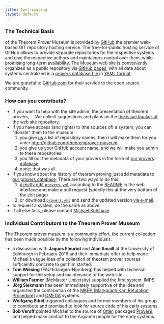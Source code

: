 ```yaml
---
title: Contributing
layout: default
---
```


### The Technical Basis

of the Theorem Prover Museum is provided by [GitHub](http://github.com) the premier web-based GIT repository hosting service. 
The free-for-public hosting service of GitHub allows to provide separate repositories for the respective systems and give the respective authors and maintainers control over them, while promising long-term availability. 
The [Museum web site](http://theoremprover-museum.github.io) is conveniently organized as a public repository via <a href="https://pages.github.com/">GitHub
pages</a>, with all data about systems centralized in a [provers database file ](https://github.com/theoremprover-museum/theoremprover-museum.github.io/blob/master/_data/provers.yml) in [YAML format](https://en.wikipedia.org/wiki/YAML).

We are grateful to [GitHub.com](http://github.com) for their service to the open source community.

### How can you contribute?

* If you want to help with the site admin, the presentation of theorem provers, ... We collect suggestions and plans on the [the issue tracker of the web site repository](https://github.com/theoremprover-museum/theoremprover-museum.github.io/issues). 
* If you have access (and rights) to (the sources of) a system, you can "donate" them to the museum
   1. you give [us](mailto:michael.kohlhase@fau.de) a list of repository names, then I will make them for you unter http://github.com/theoremprover-museum
   1. you give [us](mailto:michael.kohlhase@fau.de) your GitHub account name, and [we](mailto:michael.kohlhase@fau.de) will make you admin to these repositories.
   1. you  fill out the metadata of your provers in the form of [our provers database](https://github.com/theoremprover-museum/theoremprover-museum.github.io/blob/master/_data)
   1. done; that was all.
* If you know about the history of theorem proving just add metadata to
[our provers database](https://github.com/theoremprover-museum/theoremprover-museum.github.io/blob/master/_data);
There are  two ways to do this: 
    1. [directly edit `provers.yml`](https://github.com/theoremprover-museum/theoremprover-museum.github.io/edit/master/_data/provers.yml)
      according to the
      [README](https://github.com/theoremprover-museum/theoremprover-museum.github.io/blob/master/_data)
      in the web interface and make a pull request (specify this at the very bottom of the
      edit page)
  2. or download
    [`provers.yml`](https://github.com/theoremprover-museum/theoremprover-museum.github.io/blob/master/_data/provers.yml)
    and send the updated version [via e-mail](mailto:michael.kohlhase@fau.de).
* to request a system, do the same as above. 
* if all else fails, please contact [Michael Kohlhase](http://kwarc.info/kohlhase).

### Individual Contributors to the Theorem Prover Museum

The Theorem prover museum is a community effort, the current collection has been made possible by the following individuals: 

* a discussion with **Jaques Fleuriot** and **Alan Smaill** at the University of Edinburgh in February 2016 and their immediate offer to help made Michael's vague idea of a collection of theorem prover sources sufficiently concrete to get him started. 
* **Tom Wiesing** (FAU Erlangen-Nürnberg) has helped with technical support for the setup and maintenance of the web site. 
* **William Farmer** (McMaster University) supplied the first system: [IMPS](http://github.com/theoremprover-museum/imps).
* **Jörg Siekmann** has been immediately supportive of the idea and organized the contribution of the [MKRP (Markgraph Karl Refutation Procedure)](http://github.com/theoremprover-museum/MKRP) and [OMEGA](http://github.com/theoremprover-museum/OMEGA) systems.
*  **Wolfgang Bibel** triggered colleagues and former members of his group to contribute and promised to look for source code of his early systems.
* **Bob Veroff** pointed Michael to the source of [Otter](http://github.com/theoremprover-museum/otter), packaged [Prover9](http://github.com/theoremprover-museum/prover9), and helped make contact to the Argonne people for the early systems.

